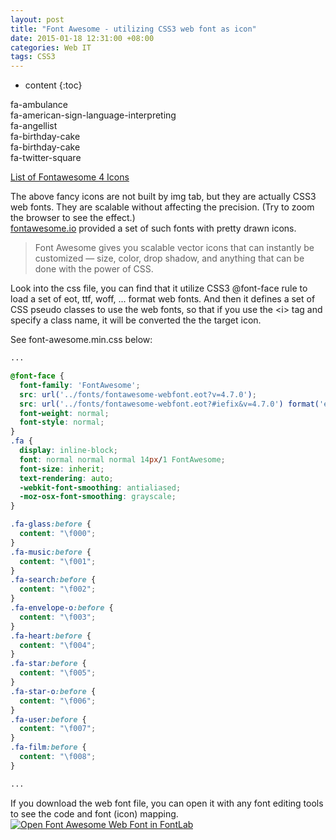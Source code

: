 ```yaml
---
layout: post
title: "Font Awesome - utilizing CSS3 web font as icon"
date: 2015-01-18 12:31:00 +08:00
categories: Web IT
tags: CSS3
---
```


* content
{:toc}


fa-ambulance <i class="fa fa-ambulance" aria-hidden="true"></i>&nbsp;&nbsp;&nbsp;<i class="fa fa-ambulance fa-l" aria-hidden="true"></i>&nbsp;&nbsp;&nbsp;<i class="fa fa-ambulance fa-lg" aria-hidden="true"></i>&nbsp;&nbsp;&nbsp;<i class="fa fa-ambulance fa-2x" aria-hidden="true"></i>&nbsp;&nbsp;&nbsp;<i class="fa fa-ambulance fa-3x" aria-hidden="true"></i>&nbsp;&nbsp;&nbsp;<i class="fa fa-ambulance fa-4x" aria-hidden="true"></i>&nbsp;&nbsp;&nbsp;<i class="fa fa-ambulance fa-5x" aria-hidden="true"></i>  
fa-american-sign-language-interpreting <i class="fa fa-american-sign-language-interpreting" aria-hidden="true"></i>&nbsp;&nbsp;&nbsp;<i class="fa fa-american-sign-language-interpreting fa-l" aria-hidden="true"></i>&nbsp;&nbsp;&nbsp;<i class="fa fa-american-sign-language-interpreting fa-lg" aria-hidden="true"></i>&nbsp;&nbsp;&nbsp;<i class="fa fa-american-sign-language-interpreting fa-2x" aria-hidden="true"></i>&nbsp;&nbsp;&nbsp;<i class="fa fa-american-sign-language-interpreting fa-3x" aria-hidden="true"></i>&nbsp;&nbsp;&nbsp;<i class="fa fa-american-sign-language-interpreting fa-4x" aria-hidden="true"></i>&nbsp;&nbsp;&nbsp;<i class="fa fa-american-sign-language-interpreting fa-5x" aria-hidden="true"></i>  
fa-angellist <i class="fa fa-angellist" aria-hidden="true"></i>&nbsp;&nbsp;&nbsp;<i class="fa fa-angellist fa-l" aria-hidden="true"></i>&nbsp;&nbsp;&nbsp;<i class="fa fa-angellist fa-lg" aria-hidden="true"></i>&nbsp;&nbsp;&nbsp;<i class="fa fa-angellist fa-2x" aria-hidden="true"></i>&nbsp;&nbsp;&nbsp;<i class="fa fa-angellist fa-3x" aria-hidden="true"></i>&nbsp;&nbsp;&nbsp;<i class="fa fa-angellist fa-4x" aria-hidden="true"></i>&nbsp;&nbsp;&nbsp;<i class="fa fa-angellist fa-5x" aria-hidden="true"></i>  
fa-birthday-cake <i class="fa fa-birthday-cake" aria-hidden="true"></i>&nbsp;&nbsp;&nbsp;<i class="fa fa-birthday-cake fa-l" aria-hidden="true"></i>&nbsp;&nbsp;&nbsp;<i class="fa fa-birthday-cake fa-lg" aria-hidden="true"></i>&nbsp;&nbsp;&nbsp;<i class="fa fa-birthday-cake fa-2x" aria-hidden="true"></i>&nbsp;&nbsp;&nbsp;<i class="fa fa-birthday-cake fa-3x" aria-hidden="true"></i>&nbsp;&nbsp;&nbsp;<i class="fa fa-birthday-cake fa-4x" aria-hidden="true"></i>&nbsp;&nbsp;&nbsp;<i class="fa fa-birthday-cake fa-5x" aria-hidden="true"></i>  
fa-birthday-cake <i class="fa fa-birthday-cake" aria-hidden="true"></i>&nbsp;&nbsp;&nbsp;<i class="fa fa-birthday-cake fa-l" aria-hidden="true"></i>&nbsp;&nbsp;&nbsp;<i class="fa fa-birthday-cake fa-lg" aria-hidden="true"></i>&nbsp;&nbsp;&nbsp;<i class="fa fa-birthday-cake fa-2x" aria-hidden="true"></i>&nbsp;&nbsp;&nbsp;<i class="fa fa-birthday-cake fa-3x" aria-hidden="true"></i>&nbsp;&nbsp;&nbsp;<i class="fa fa-birthday-cake fa-4x" aria-hidden="true"></i>&nbsp;&nbsp;&nbsp;<i class="fa fa-birthday-cake fa-5x" aria-hidden="true"></i>  
fa-twitter-square <i class="fa fa-twitter-square" aria-hidden="true"></i>&nbsp;&nbsp;&nbsp;<i class="fa fa-twitter-square fa-l" aria-hidden="true"></i>&nbsp;&nbsp;&nbsp;<i class="fa fa-twitter-square fa-lg" aria-hidden="true"></i>&nbsp;&nbsp;&nbsp;<i class="fa fa-twitter-square fa-2x" aria-hidden="true"></i>&nbsp;&nbsp;&nbsp;<i class="fa fa-twitter-square fa-3x" aria-hidden="true"></i>&nbsp;&nbsp;&nbsp;<i class="fa fa-twitter-square fa-4x" aria-hidden="true"></i>&nbsp;&nbsp;&nbsp;<i class="fa fa-twitter-square fa-5x" aria-hidden="true"></i>  

[List of Fontawesome 4 Icons](https://eastmanjian.cn/js_demo/tiy.jsp?sample=https%3A%2F%2Feastmanjian.github.io%2FHTML_CSS_Demo%2Ffontawesome.html)





The above fancy icons are not built by img tab, but they are actually CSS3 web fonts. They are scalable without affecting the precision. (Try to zoom the browser to see the effect.)  
[fontawesome.io](http://fontawesome.io/) provided a set of such fonts with pretty drawn icons.  

> Font Awesome gives you scalable vector icons that can instantly be customized — size, color, drop shadow, and anything that can be done with the power of CSS.

Look into the css file, you can find that it utilize CSS3 @font-face rule to load a set of eot, ttf, woff, ... format web fonts. And then it defines a set of CSS pseudo classes to use the web fonts, so that if you use the &lt;i&gt; tag and specify a class name, it will be converted the the target icon.

See font-awesome.min.css below:


```css
...

@font-face {
  font-family: 'FontAwesome';
  src: url('../fonts/fontawesome-webfont.eot?v=4.7.0');
  src: url('../fonts/fontawesome-webfont.eot?#iefix&v=4.7.0') format('embedded-opentype'), url('../fonts/fontawesome-webfont.woff2?v=4.7.0') format('woff2'), url('../fonts/fontawesome-webfont.woff?v=4.7.0') format('woff'), url('../fonts/fontawesome-webfont.ttf?v=4.7.0') format('truetype'), url('../fonts/fontawesome-webfont.svg?v=4.7.0#fontawesomeregular') format('svg');
  font-weight: normal;
  font-style: normal;
}
.fa {
  display: inline-block;
  font: normal normal normal 14px/1 FontAwesome;
  font-size: inherit;
  text-rendering: auto;
  -webkit-font-smoothing: antialiased;
  -moz-osx-font-smoothing: grayscale;
}

.fa-glass:before {
  content: "\f000";
}
.fa-music:before {
  content: "\f001";
}
.fa-search:before {
  content: "\f002";
}
.fa-envelope-o:before {
  content: "\f003";
}
.fa-heart:before {
  content: "\f004";
}
.fa-star:before {
  content: "\f005";
}
.fa-star-o:before {
  content: "\f006";
}
.fa-user:before {
  content: "\f007";
}
.fa-film:before {
  content: "\f008";
}

...
```

If you download the web font file, you can open it with any font editing tools to see the code and font (icon) mapping.  
[![Open Font Awesome Web Font in FontLab](https://ejres-1253687085.picgz.myqcloud.com/img/css3/fontawesome-web-font.png)](https://ejres-1253687085.picgz.myqcloud.com/img/css3/fontawesome-web-font.png)

